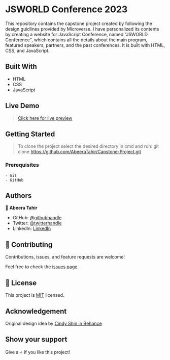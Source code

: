 # JSWORLD Conference 2023

This repository contains the capstone project created by following the design guidlines provided by Microverse. I have personalized its contents by creating a website for JavaScript Conference, named "JSWORLD Conference", which contains all the details about the main program, featured speakers, partners, and the past conferences. It is built with HTML, CSS, and JavaScript.

## Built With

- HTML
- CSS
- JavaScript

## Live Demo
> [Click here for live preview](https://abeeratahir.github.io/JSWORLD-Conference-2023/)

## Getting Started

> To clone the project select the desired directory in cmd and run: git clone https://github.com/AbeeraTahir/Capstone-Project.git

### Prerequisites

    - Git
    - GitHub

## Authors

👤 **Abeera Tahir**

- GitHub: [@githubhandle](https://github.com/AbeeraTahir)
- Twitter: [@twitterhandle]( https://twitter.com/AbeeraTahir8?t=z5CjMpmHMZmS98i09gUpYA&s=08)
- LinkedIn: [LinkedIn](https://www.linkedin.com/in/abeera-tahir-961893176)

## 🤝 Contributing

Contributions, issues, and feature requests are welcome!

Feel free to check the [issues page](../../issues/).

## 📝 License

This project is [MIT](./LICENSE) licensed.

## Acknowledgement

Original design idea by [Cindy Shin in Behance](https://www.behance.net/adagio07)

## Show your support

Give a ⭐️ if you like this project!


